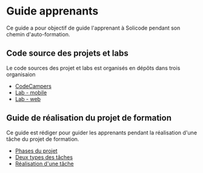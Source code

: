 # Guide apprenants

Ce guide a pour objectif de guide l'apprenant à Solicode pendant son chemin d'auto-formation.

## Code source des projets et labs 

Le code sources des projet et labs est organisés en dépôts dans trois organisaion

- [CodeCampers](https://github.com/codecampers-2023)
- [Lab - mobile](https://github.com/labs-mobile)
- [Lab - web](https://github.com/labs-web)

## Guide de réalisation du projet de formation

Ce guide est rédiger pour guider les apprenants pendant la réalisation d'une tâche du projet de formation.

- [Phases du projet](1.phases-projet.md)
- [Deux types des tâches](2.deux-types-t%C3%A2ches.md)
- [Réalisation d'une tâche](3.r%C3%A9alisation-t%C3%A2che.md)